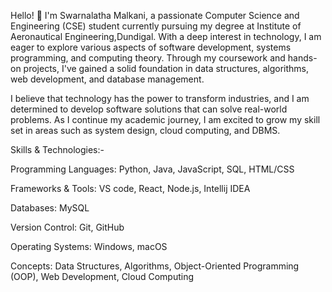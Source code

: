 Hello! 👋 I'm Swarnalatha Malkani, a passionate Computer Science and Engineering (CSE) student currently pursuing my degree at Institute of Aeronautical Engineering,Dundigal. With a deep interest in technology, I am eager to explore various aspects of software development, systems programming, and computing theory. Through my coursework and hands-on projects, I've gained a solid foundation in data structures, algorithms, web development, and database management.

I believe that technology has the power to transform industries, and I am determined to develop software solutions that can solve real-world problems. As I continue my academic journey, I am excited to grow my skill set in areas such as system design, cloud computing, and DBMS.


Skills & Technologies:-


Programming Languages:
Python, Java, JavaScript, SQL, HTML/CSS

Frameworks & Tools:
VS code, React, Node.js, Intellij IDEA

Databases:
MySQL

Version Control:
Git, GitHub

Operating Systems:
Windows, macOS

Concepts:
Data Structures, Algorithms, Object-Oriented Programming (OOP), Web Development, Cloud Computing

